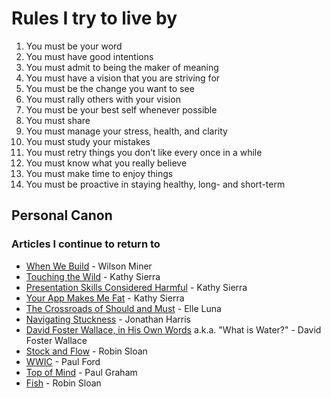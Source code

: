 # Rules I try to live by

1. You must be your word
2. You must have good intentions
3. You must admit to being the maker of meaning
4. You must have a vision that you are striving for
5. You must be the change you want to see
6. You must rally others with your vision
7. You must be your best self whenever possible
8. You must share
9. You must manage your stress, health, and clarity
10. You must study your mistakes
11. You must retry things you don’t like every once in a while
12. You must know what you really believe
13. You must make time to enjoy things
14. You must be proactive in staying healthy, long- and short-term

## Personal Canon

### Articles I continue to return to

* [When We Build](http://vimeo.com/34017777) - Wilson Miner
* [Touching the Wild](https://seriouspony.exposure.co/touching-the-wild) - Kathy Sierra
* [Presentation Skills Considered Harmful](http://seriouspony.com/blog/2013/10/4/presentation-skills-considered-harmful) - Kathy Sierra
* [Your App Makes Me Fat](http://seriouspony.com/blog/2013/7/24/your-app-makes-me-fat) - Kathy Sierra
* [The Crossroads of Should and Must](https://medium.com/medium-long/90c75eb7c5b0) - Elle Luna
* [Navigating Stuckness](http://transom.org/?p=41667) - Jonathan Harris
* [David Foster Wallace, in His Own Words](http://moreintelligentlife.com/story/david-foster-wallace-in-his-own-words) a.k.a. "What is Water?" - David Foster Wallace
* [Stock and Flow](http://snarkmarket.com/2010/4890) - Robin Sloan
* [WWIC](http://www.ftrain.com/wwic.html) - Paul Ford
* [Top of Mind](http://www.paulgraham.com/top.html) - Paul Graham
* [Fish](http://www.robinsloan.com/fish/) - Robin Sloan


